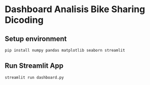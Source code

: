 # Dashboard Analisis Bike Sharing Dicoding
## Setup environment
```
pip install numpy pandas matplotlib seaborn streamlit
```
## Run Streamlit App
```
streamlit run dashboard.py
```
